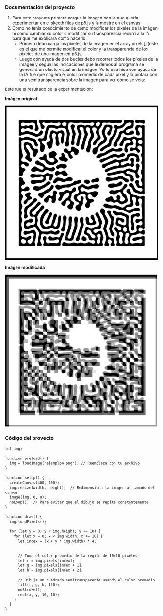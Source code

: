 ### Documentación del proyecto
1. Para este proyecto primero cargué la imagen con la que quería experimentar en el  skecth files de p5.js y la mostré en el canvas.
2. Como no tenía conocimiento de cómo modificar los píxeles de la imágen ni cómo cambiar su color o modificar su transparencia recurrí a la IA para que me explicara como hacerlo:
    - Primero debo carga los píxeles de la imagen en el array pixels[] (este es el que me permite modificar el color y la transparencia de los píxeles de una imagen en p5.js.
    - Luego con ayuda de dos bucles debo recorrer todos los píxeles de la imagen y según las indicaciones que le demos al programa se generará un efecto visual en la imágen.
      Yo lo que hice con ayuda de la IA fue que cogiera el color promedio de cada píxel y lo pintara con una semitransparencia sobre la imagen para ver cómo se veía:

Este fue el resultado de la experimentación: 

**Imágen original**

![Cuandro Comparativo](../../../../assets/ejemplo4.png)

**Imágen modificada**

![Cuandro Comparativo](../../../../assets/ejemplo31.png)

### Código del proyecto 

```
let img;

function preload() {
  img = loadImage('ejemplo4.png'); // Reemplaza con tu archivo
}

function setup() {
  createCanvas(400, 400);
  img.resize(width, height);  // Redimensiona la imagen al tamaño del canvas
  image(img, 0, 0);
  noLoop();  // Para evitar que el dibujo se repita constantemente
}

function draw() {
  img.loadPixels();

  for (let y = 0; y < img.height; y += 10) {
    for (let x = 0; x < img.width; x += 10) {
      let index = (x + y * img.width) * 4;


      // Toma el color promedio de la región de 10x10 píxeles
      let r = img.pixels[index];
      let g = img.pixels[index + 1];
      let b = img.pixels[index + 2];

      // Dibuja un cuadrado semitransparente usando el color promedio
      fill(r, g, b, 150);
      noStroke();
      rect(x, y, 10, 10);
    }
  }
}
```
